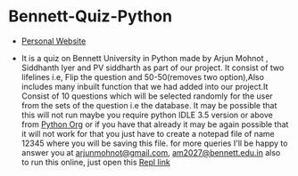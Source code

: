 # Bennett-Quiz-Python
- [Personal Website](https://arjun009.github.io)

- It is a quiz on Bennett University in Python made by Arjun Mohnot , Siddhanth Iyer and PV siddharth as part of our project. It consist of two lifelines i.e, Flip the question and 50-50(removes two option),Also includes many inbuilt function that we had added into our project.It Consist of 10 questions which will be selected randomly for the user from the sets of the question i.e the database.
It may be possible that this will not run maybe you require python IDLE 3.5 version or above from [Python Org](https://www.python.org/downloads/)
or if you have that already it may be again possible that it will not work for that you just have to create a notepad file of name 12345
where you will be saving this file.
for more queries I'll be happy to answer you at 
arjunmohnot@gmail.com,
am2027@bennett.edu.in 
also to run this online,
just open this [Repl link](https://repl.it/@Arjun0009/MountainousAdmirableDwarfrabbit)

